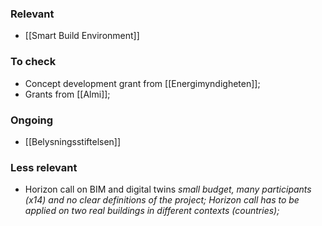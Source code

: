 ### Relevant

- [[Smart Build Environment]]

### To check

- Concept development grant from [[Energimyndigheten]];
- Grants from [[Almi]];

### Ongoing

- [[Belysningsstiftelsen]]

### Less relevant

- Horizon call on BIM and digital twins
  _small budget, many participants (x14) and no clear definitions of the project; Horizon call has to be applied on two real buildings in different contexts (countries);_
